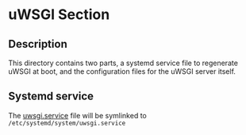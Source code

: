 # uWSGI Section

## Description

This directory contains two parts, a systemd service file to regenerate uWSGI at boot, and the configuration files for the uWSGI server itself.

## Systemd service
The [uwsgi.service](uwsgi.service) file will be symlinked to `/etc/systemd/system/uwsgi.service`

